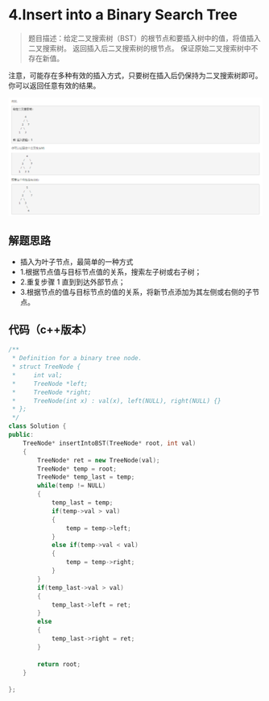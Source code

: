 # 4.Insert into a Binary Search Tree

>题目描述：给定二叉搜索树（BST）的根节点和要插入树中的值，将值插入二叉搜索树。 返回插入后二叉搜索树的根节点。 保证原始二叉搜索树中不存在新值。

注意，可能存在多种有效的插入方式，只要树在插入后仍保持为二叉搜索树即可。 你可以返回任意有效的结果。

![示例](images\二叉搜索树_4.png)

## 解题思路

+ 插入为叶子节点，最简单的一种方式
+ 1.根据节点值与目标节点值的关系，搜索左子树或右子树；
+ 2.重复步骤 1 直到到达外部节点；
+ 3.根据节点的值与目标节点的值的关系，将新节点添加为其左侧或右侧的子节点。

## 代码（c++版本）

```c++
/**
 * Definition for a binary tree node.
 * struct TreeNode {
 *     int val;
 *     TreeNode *left;
 *     TreeNode *right;
 *     TreeNode(int x) : val(x), left(NULL), right(NULL) {}
 * };
 */
class Solution {
public:
    TreeNode* insertIntoBST(TreeNode* root, int val) 
    {
        TreeNode* ret = new TreeNode(val);
        TreeNode* temp = root;
        TreeNode* temp_last = temp;
        while(temp != NULL)
        {
            temp_last = temp;
            if(temp->val > val)
            {
                temp = temp->left;
            }
            else if(temp->val < val)
            {
                temp = temp->right;
            }
        }
        if(temp_last->val > val)
        {
            temp_last->left = ret;
        }
        else
        {
            temp_last->right = ret;
        }
        
        return root;
    }
    
};
```
